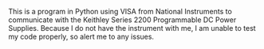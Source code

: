 This is a program in Python using VISA from National Instruments to communicate with the Keithley Series 2200 Programmable DC Power Supplies. 
Because I do not have the instrument with me, I am unable to test my code properly, so alert me to any issues.
